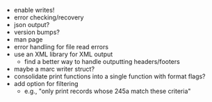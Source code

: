 * enable writes!
* error checking/recovery
* json output?
* version bumps?
* man page
* error handling for file read errors
* use an XML library for XML output
  * find a better way to handle outputting headers/footers
* maybe a marc writer struct?
* consolidate print functions into a single function with format flags?
* add option for filtering
  * e.g., "only print records whose 245a match these criteria"
